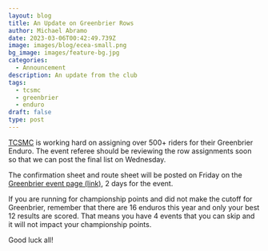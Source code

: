 ```yaml
---
layout: blog
title: An Update on Greenbrier Rows
author: Michael Abramo
date: 2023-03-06T00:42:49.739Z
image: images/blog/ecea-small.png
bg_image: images/feature-bg.jpg
categories:
  - Announcement
description: An update from the club
tags:
  - tcsmc
  - greenbrier
  - enduro
draft: false
type: post
---
```

[TCSMC](clubs/tcsmc) is working hard on assigning over 500+ riders for their Greenbrier Enduro. The event referee should be reviewing the row assignments soon so that we can post the final list on Wednesday.

The confirmation sheet and route sheet will be posted on Friday on the [Greenbrier event page (link)](events/enduro/23-en-tcsmc), 2 days for the event. 

If you are running for championship points and did not make the cutoff for Greenbrier, remember that there are 16 enduros this year and only your best 12 results are scored. That means you have 4 events that you can skip and it will not impact your championship points.

Good luck all!